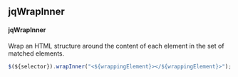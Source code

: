 ## jqWrapInner
#### jqWrapInner
Wrap an HTML structure around the content of each element in the set of matched elements.
```javascript
$(${selector}).wrapInner("<${wrappingElement}></${wrappingElement}>");
```